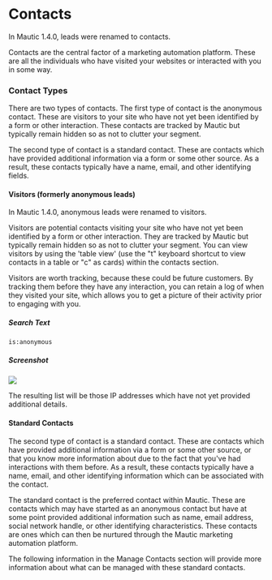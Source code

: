 # Contacts

In Mautic 1.4.0, leads were renamed to contacts.

Contacts are the central factor of a marketing automation platform. These are all the individuals who have visited your websites or interacted with you in some way.

### Contact Types

There are two types of contacts. The first type of contact is the anonymous contact. These are visitors to your site who have not yet been identified by a form or other interaction. These contacts are tracked by Mautic but typically remain hidden so as not to clutter your segment.

The second type of contact is a standard contact. These are contacts which have provided additional information via a form or some other source. As a result, these contacts typically have a name, email, and other identifying fields.

#### Visitors (formerly anonymous leads)

In Mautic 1.4.0, anonymous leads were renamed to visitors.

Visitors are potential contacts visiting your site who have not yet been identified by a form or other interaction. They are tracked by Mautic but typically remain hidden so as not to clutter your segment.  You can view visitors by using the 'table view' (use the "t" keyboard shortcut to view contacts in a table or "c" as cards) within the contacts section.

Visitors are worth tracking, because these could be future customers. By tracking them before they have any interaction, you can retain a log of when they visited your site, which allows you to get a picture of their activity prior to engaging with you.

##### Search Text

```
is:anonymous
```
##### Screenshot
![](http://drop.dbh.li/image/3F3X0843100h/Image%202014-11-17%20at%2010.05.43%20AM.png)

The resulting list will be those IP addresses which have not yet provided additional details.

#### Standard Contacts

The second type of contact is a standard contact. These are contacts which have provided additional information via a form or some other source, or that you know more information about due to the fact that you've had interactions with them before. As a result, these contacts typically have a name, email, and other identifying information which can be associated with the contact.

The standard contact is the preferred contact within Mautic. These are contacts which may have started as an anonymous contact but have at some point provided additional information such as name, email address, social network handle, or other identifying characteristics. These contacts are ones which can then be nurtured through the Mautic marketing automation platform.

The following information in the Manage Contacts section will provide more information about what can be managed with these standard contacts.
